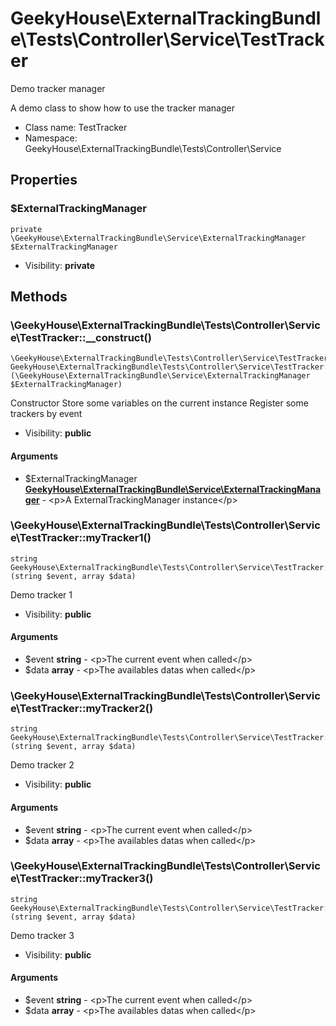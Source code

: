 GeekyHouse\ExternalTrackingBundle\Tests\Controller\Service\TestTracker
===============

Demo tracker manager

A demo class to show how to use the tracker manager


* Class name: TestTracker
* Namespace: GeekyHouse\ExternalTrackingBundle\Tests\Controller\Service





Properties
----------


### $ExternalTrackingManager

```
private \GeekyHouse\ExternalTrackingBundle\Service\ExternalTrackingManager $ExternalTrackingManager
```





* Visibility: **private**


Methods
-------


### \GeekyHouse\ExternalTrackingBundle\Tests\Controller\Service\TestTracker::__construct()

```
\GeekyHouse\ExternalTrackingBundle\Tests\Controller\Service\TestTracker GeekyHouse\ExternalTrackingBundle\Tests\Controller\Service\TestTracker::\GeekyHouse\ExternalTrackingBundle\Tests\Controller\Service\TestTracker::__construct()(\GeekyHouse\ExternalTrackingBundle\Service\ExternalTrackingManager $ExternalTrackingManager)
```

Constructor
Store some variables on the current instance
Register some trackers by event



* Visibility: **public**

#### Arguments

* $ExternalTrackingManager **[GeekyHouse\ExternalTrackingBundle\Service\ExternalTrackingManager](GeekyHouse-ExternalTrackingBundle-Service-ExternalTrackingManager.md)** - &lt;p&gt;A ExternalTrackingManager instance&lt;/p&gt;



### \GeekyHouse\ExternalTrackingBundle\Tests\Controller\Service\TestTracker::myTracker1()

```
string GeekyHouse\ExternalTrackingBundle\Tests\Controller\Service\TestTracker::\GeekyHouse\ExternalTrackingBundle\Tests\Controller\Service\TestTracker::myTracker1()(string $event, array $data)
```

Demo tracker 1



* Visibility: **public**

#### Arguments

* $event **string** - &lt;p&gt;The current event when called&lt;/p&gt;
* $data **array** - &lt;p&gt;The availables datas when called&lt;/p&gt;



### \GeekyHouse\ExternalTrackingBundle\Tests\Controller\Service\TestTracker::myTracker2()

```
string GeekyHouse\ExternalTrackingBundle\Tests\Controller\Service\TestTracker::\GeekyHouse\ExternalTrackingBundle\Tests\Controller\Service\TestTracker::myTracker2()(string $event, array $data)
```

Demo tracker 2



* Visibility: **public**

#### Arguments

* $event **string** - &lt;p&gt;The current event when called&lt;/p&gt;
* $data **array** - &lt;p&gt;The availables datas when called&lt;/p&gt;



### \GeekyHouse\ExternalTrackingBundle\Tests\Controller\Service\TestTracker::myTracker3()

```
string GeekyHouse\ExternalTrackingBundle\Tests\Controller\Service\TestTracker::\GeekyHouse\ExternalTrackingBundle\Tests\Controller\Service\TestTracker::myTracker3()(string $event, array $data)
```

Demo tracker 3



* Visibility: **public**

#### Arguments

* $event **string** - &lt;p&gt;The current event when called&lt;/p&gt;
* $data **array** - &lt;p&gt;The availables datas when called&lt;/p&gt;


